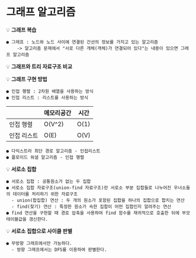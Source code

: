 # 그래프 알고리즘

💡 **그래프 복습**

    ● 그래프 : 노드와 노드 사이에 연결된 간선의 정보를 가지고 있는 알고리즘  
        -> 알고리즘 문제에서 "서로 다른 개체(객체)가 연결되어 있다"는 내용이 있으면 그래프 알고리즘


💡 **그래프와 트리 자료구조 비교**  


💡 **그래프 구현 방법**  

    ● 인접 행렬 : 2차원 배열을 사용하는 방식  
    ● 인접 리스트 : 리스트를 사용하는 방식  
  
  |  |메모리공간|시간|
  |------|---|---|
  |인접 행렬|O(V^2)|O(1)|
  |인접 리스트|O(E)|O(V)|
  
    ● 다익스트라 최단 경로 알고리즘 - 인접리스트
    ● 플로이드 워셜 알고리즘 - 인접 행렬  
  

  💡 **서로소 집합**  
  
    ● 서로소 집합 : 공통원소가 없는 두 집합  
    ● 서로소 집합 자료구조(union-find 자료구조)란 서로소 부분 집합들로 나누어진 우너소들의 데이터를 처리하기 위한 자료구조  
      - union(합집합) 연산 : 두 개의 원소가 포함된 집합을 하나의 집합으로 합치는 연산  
      - find(찾기) 연산 : 특정한 원소가 속한 집합이 어떤 집합인지 알려주는 연산      
    ● find 연산을 구현할 때 경로 압축을 사용하여 find 함수를 재귀적으로 호출한 뒤에 부모 테이블값을 갱신한다.  
  
  
  💡 **서로소 집합으로 사이클 판별**  
  
    ● 무방향 그래프에서만 가능하다.
      - 방향 그래프에서는 DFS를 이용하여 판별한다.
